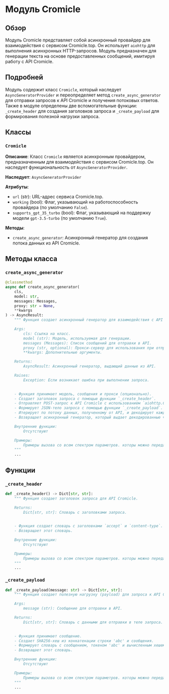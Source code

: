 # Модуль Cromicle

## Обзор

Модуль Cromicle представляет собой асинхронный провайдер для взаимодействия с сервисом Cromicle.top.
Он использует `aiohttp` для выполнения асинхронных HTTP-запросов. Модуль предназначен для генерации
текста на основе предоставленных сообщений, имитируя работу с API Cromicle.

## Подробней

Модуль содержит класс `Cromicle`, который наследует `AsyncGeneratorProvider` и переопределяет
метод `create_async_generator` для отправки запросов к API Cromicle и получения потоковых ответов.
Также в модуле определены две вспомогательные функции: `_create_header` для создания заголовков запроса
и `_create_payload` для формирования полезной нагрузки запроса.

## Классы

### `Cromicle`

**Описание**: Класс `Cromicle` является асинхронным провайдером, предназначенным для взаимодействия
с сервисом Cromicle.top. Он наследует функциональность от `AsyncGeneratorProvider`.

**Наследует**: `AsyncGeneratorProvider`

**Атрибуты**:

- `url` (str): URL-адрес сервиса Cromicle.top.
- `working` (bool): Флаг, указывающий на работоспособность провайдера (по умолчанию `False`).
- `supports_gpt_35_turbo` (bool): Флаг, указывающий на поддержку модели `gpt-3.5-turbo` (по умолчанию `True`).

**Методы**:

- `create_async_generator`: Асинхронный генератор для создания потока данных из API Cromicle.

## Методы класса

### `create_async_generator`

```python
@classmethod
async def create_async_generator(
    cls,
    model: str,
    messages: Messages,
    proxy: str = None,
    **kwargs
) -> AsyncResult:
    """ Функция создает асинхронный генератор для взаимодействия с API Cromicle.

    Args:
        cls: Ссылка на класс.
        model (str): Модель, используемая для генерации.
        messages (Messages): Список сообщений для отправки в API.
        proxy (str, optional): Прокси-сервер для использования при отправке запроса. По умолчанию `None`.
        **kwargs: Дополнительные аргументы.

    Returns:
        AsyncResult: Асинхронный генератор, выдающий данные из API.

    Raises:
        Exception: Если возникает ошибка при выполнении запроса.

    
    - Функция принимает модель, сообщения и прокси (опционально).
    - Создает заголовок запроса с помощью функции `_create_header`.
    - Отправляет POST-запрос к API Cromicle с использованием `aiohttp.ClientSession`.
    - Формирует JSON-тело запроса с помощью функции `_create_payload`.
    - Итерирует по потоку данных, полученному от API, и декодирует каждый чанк.
    - Возвращает асинхронный генератор, который выдает декодированные чанки данных.

    Внутренние функции:
        Отсутствуют

    Примеры:
        Примеры вызова со всем спектром параметров. которы можно передать в функцию. В данном коде примеров нет.
    """
    ...
```

## Функции

### `_create_header`

```python
def _create_header() -> Dict[str, str]:
    """ Функция создает заголовок запроса для API Cromicle.

    Returns:
        Dict[str, str]: Словарь с заголовками запроса.

    
    - Функция создает словарь с заголовками `accept` и `content-type`.
    - Возвращает этот словарь.

    Внутренние функции:
        Отсутствуют

    Примеры:
        Примеры вызова со всем спектром параметров. которы можно передать в функцию. В данном коде примеров нет.
    """
    ...
```

### `_create_payload`

```python
def _create_payload(message: str) -> Dict[str, str]:
    """ Функция создает полезную нагрузку (payload) для запроса к API Cromicle.

    Args:
        message (str): Сообщение для отправки в API.

    Returns:
        Dict[str, str]: Словарь с данными для отправки в теле запроса.

    
    - Функция принимает сообщение.
    - Создает SHA256-хеш из конкатенации строки 'abc' и сообщения.
    - Формирует словарь с сообщением, токеном 'abc' и вычисленным хешем.
    - Возвращает этот словарь.

    Внутренние функции:
        Отсутствуют

    Примеры:
        Примеры вызова со всем спектром параметров. которы можно передать в функцию. В данном коде примеров нет.
    """
    ...
```